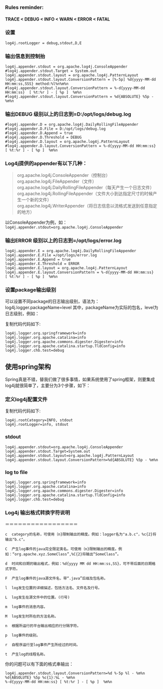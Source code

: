### Rules reminder:
#### TRACE < DEBUG < INFO < WARN < ERROR < FATAL

### 设置
`log4j.rootLogger = debug,stdout,D,E`

### 输出信息到控制抬
```
log4j.appender.stdout = org.apache.log4j.ConsoleAppender
#log4j.appender.stdout.Target = System.out
log4j.appender.stdout.layout = org.apache.log4j.PatternLayout
log4j.appender.stdout.layout.ConversionPattern = [%-5p] %d{yyyy-MM-dd HH:mm:ss,SSS} method:%l%n%m%n
#log4j.appender.stdout.layout.ConversionPattern = %-d{yyyy-MM-dd HH:mm:ss}  [ %t:%r ] - [ %p ]  %m%n
#log4j.appender.stdout.layout.ConversionPattern = %d{ABSOLUTE} %5p - %m%n
```
### 输出DEBUG 级别以上的日志到=D:/opt/logs/debug.log
```
#log4j.appender.D = org.apache.log4j.DailyRollingFileAppender
#log4j.appender.D.File = D:/opt/logs/debug.log
#log4j.appender.D.Append = true
#log4j.appender.D.Threshold = DEBUG
#log4j.appender.D.layout = org.apache.log4j.PatternLayout
#log4j.appender.D.layout.ConversionPattern = %-d{yyyy-MM-dd HH:mm:ss}  [ %t:%r ] - [ %p ]  %m%n
```

### Log4j提供的appender有以下几种：
> org.apache.log4j.ConsoleAppender（控制台）  
> org.apache.log4j.FileAppender（文件）  
> org.apache.log4j.DailyRollingFileAppender（每天产生一个日志文件）  
> org.apache.log4j.RollingFileAppender（文件大小到达指定尺寸的时候产生一个新的文件）  
> org.apache.log4j.WriterAppender（将日志信息以流格式发送到任意指定的地方）  

以ConsoleAppender为例，如： 
`log4j.appender.stdout=org.apache.log4j.ConsoleAppender`

### 输出ERROR 级别以上的日志到=/opt/logs/error.log ###
```
log4j.appender.E = org.apache.log4j.DailyRollingFileAppender
log4j.appender.E.File =/opt/logs/error.log
log4j.appender.E.Append = true
log4j.appender.E.Threshold = ERROR
log4j.appender.E.layout = org.apache.log4j.PatternLayout
log4j.appender.E.layout.ConversionPattern = %-d{yyyy-MM-dd HH:mm:ss}  [ %t:%r ] - [ %p ]  %m%n
```

### 设置package输出级别
可以设置不同package的日志输出级别，语法为：
log4j.logger.packageName=level
其中，packageName为实际的包名，level为日志级别，例如：

复制代码代码如下:

```
log4j.logger.org.springframework=info
log4j.logger.org.apache.catalina=info
log4j.logger.org.apache.commons.digester.Digester=info
log4j.logger.org.apache.catalina.startup.TldConfig=info
log4j.logger.chb.test=debug
```

## 使用spring架构
Spring真是不错，替我们做了很多事情，如果系统使用了spring框架，则要集成log4j就很简单了，主要分为3个步骤，如下：

### 定义log4j配置文件

复制代码代码如下:

```
log4j.rootCategory=INFO, stdout
log4j.rootLogger=info, stdout
```

### stdout
```
log4j.appender.stdout=org.apache.log4j.ConsoleAppender
log4j.appender.stdout.Target=System.out
log4j.appender.stdout.layout=org.apache.log4j.PatternLayout
log4j.appender.stdout.layout.ConversionPattern=%d{ABSOLUTE} %5p - %m%n
```

### log to file
```
log4j.logger.org.springframework=info
log4j.logger.org.apache.catalina=info
log4j.logger.org.apache.commons.digester.Digester=info
log4j.logger.org.apache.catalina.startup.TldConfig=info
log4j.logger.chb.test=debug
```

### Log4j 输出格式转换字符说明 
＝＝＝＝＝＝＝＝＝＝＝＝＝＝＝＝＝ 
```
c  category的名称，可使用｛n}限制输出的精度。例如：logger名为"a.b.c"，%c{2}将输出"b.c"。 

C  产生log事件的java完全限定类名。可使用｛n}限制输出的精度。例如：“org.apache.xyz.SomeClass”,%C{2}将输出“SomeClass”。 

d  时间和日期的输出格式，例如：%d{yyyy MM dd HH:mm:ss,SS}，可不带后面的日期格式字符。 

F  产生log事件的java源文件名，带“.java”后缀及包名称。 

l  log发生位置的详细描述，包括方法名、文件名及行号。 

L  log发生在源文件中的位置。(行号)

m  log事件的消息内容。 

M  log发生时所在的方法名称。 

n  根据所运行的平台输出相应的行分隔字符。 

p  log事件的级别。 

r  自程序运行至log事件产生所经过的时间。 

t  产生log的线程名称。 
```
你的问题可以有下面的格式串输出： 
```
log4j.appender.stdout.layout.ConversionPattern=%d %-5p %l - %m%n 
%d{ABSOLUTE} %5p %c{1}:%L - %m%n
%-d{yyyy-MM-dd HH:mm:ss} [ %t:%r ] - [ %p ]  %m%n
```
